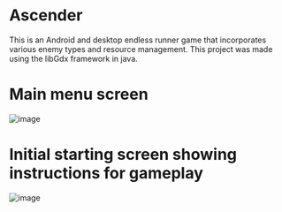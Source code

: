 # Ascender
This is an Android and desktop endless runner game that incorporates various enemy types and resource management. This project was made using the libGdx framework in java.

# Main menu screen
![image](https://user-images.githubusercontent.com/85457475/215371054-38ae5cfa-ff4b-4fc8-9dae-268ed7d4af84.png)

# Initial starting screen showing instructions for gameplay
![image](https://user-images.githubusercontent.com/85457475/215371182-fae1cd8d-767e-4d61-90ac-79d2521051c4.png)
